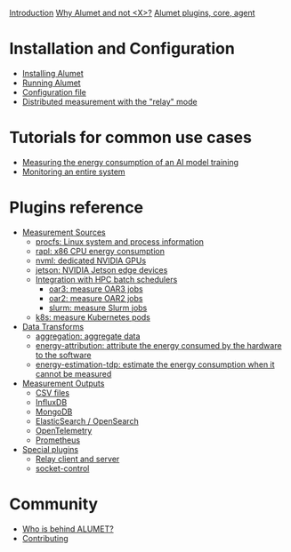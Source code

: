 <!-- markdownlint-disable first-line-h1 no-empty-links -->
[Introduction](intro.md)
[Why Alumet and not \<X\>?](why_alumet.md)
[Alumet plugins, core, agent]()

# Installation and Configuration

- [Installing Alumet](start/install.md)
- [Running Alumet](start/run.md)
- [Configuration file](start/config.md)
- [Distributed measurement with the "relay" mode]()

# Tutorials for common use cases

- [Measuring the energy consumption of an AI model training]()
- [Monitoring an entire system]()

# Plugins reference

- [Measurement Sources]()
  - [procfs: Linux system and process information]()
  - [rapl: x86 CPU energy consumption]()
  - [nvml: dedicated NVIDIA GPUs]()
  - [jetson: NVIDIA Jetson edge devices]()
  - [Integration with HPC batch schedulers]()
    - [oar3: measure OAR3 jobs]()
    - [oar2: measure OAR2 jobs]()
    - [slurm: measure Slurm jobs]()
  - [k8s: measure Kubernetes pods]()
- [Data Transforms]()
  - [aggregation: aggregate data]()
  - [energy-attribution: attribute the energy consumed by the hardware to the software]()
  - [energy-estimation-tdp: estimate the energy consumption when it cannot be measured]()
- [Measurement Outputs]()
  - [CSV files]()
  - [InfluxDB]()
  - [MongoDB]()
  - [ElasticSearch / OpenSearch]()
  - [OpenTelemetry](plugins/output/opentelemetry.md)
  - [Prometheus](plugins/output/prometheus.md)
- [Special plugins]()
  - [Relay client and server]()
  - [socket-control]()

# Community

- [Who is behind ALUMET?]()
- [Contributing]()
